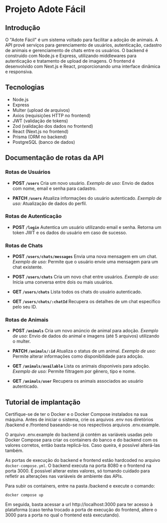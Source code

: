 # Projeto Adote Fácil

## Introdução

O "Adote Fácil" é um sistema voltado para facilitar a adoção de animais. A API provê serviços para gerenciamento de usuários, autenticação, cadastro de animais e gerenciamento de chats entre os usuários. O backend é construído com Node.js e Express, utilizando middlewares para autenticação e tratamento de upload de imagens. O frontend é desenvolvido com Next.js e React, proporcionando uma interface dinâmica e responsiva.

## Tecnologias

- Node.js
- Express
- Multer (upload de arquivos)
- Axios (requisições HTTP no frontend)
- JWT (validação de tokens)
- Zod (validação dos dados no frontend)
- React (Next.js no frontend)
- Prisma (ORM no backend)
- PostgreSQL (banco de dados)

## Documentação de rotas da API

### Rotas de Usuários

- **POST `/users`**
  Cria um novo usuário.
  _Exemplo de uso:_ Envio de dados com nome, email e senha para cadastro.

- **PATCH `/users`**
  Atualiza informações do usuário autenticado.
  _Exemplo de uso:_ Atualização de dados do perfil.

### Rotas de Autenticação

- **POST `/login`**
  Autentica um usuário utilizando email e senha. Retorna um token JWT e os dados do usuário em caso de sucesso.

### Rotas de Chats

- **POST `/users/chats/messages`**
  Envia uma nova mensagem em um chat.
  _Exemplo de uso:_ Permite que o usuário envie uma mensagem para um chat existente.

- **POST `/users/chats`**
  Cria um novo chat entre usuários.
  _Exemplo de uso:_ Inicia uma conversa entre dois ou mais usuários.

- **GET `/users/chats`**
  Lista todos os chats do usuário autenticado.

- **GET `/users/chats/:chatId`**
  Recupera os detalhes de um chat específico pelo seu ID.

### Rotas de Animais

- **POST `/animals`**
  Cria um novo anúncio de animal para adoção.
  _Exemplo de uso:_ Envio de dados do animal e imagens (até 5 arquivos) utilizando o multer.

- **PATCH `/animals/:id`**
  Atualiza o status de um animal.
  _Exemplo de uso:_ Permite alterar informações como disponibilidade para adoção.

- **GET `/animals/available`**
  Lista os animais disponíveis para adoção.
  _Exemplo de uso:_ Permite filtragem por gênero, tipo e nome.

- **GET `/animals/user`**
  Recupera os animais associados ao usuário autenticado.

## Tutorial de implantação

Certifique-se de ter o Docker e o Docker Compose instalados na sua máquina. Antes de iniciar o sistema, crie os arquivos .env nos diretórios /backend e /frontend baseando-se nos respectivos arquivos .env.example.

O arquivo .env.example do backend já contém as variáveis usadas pelo Docker Compose para criar os containers do banco e do backend com os valores corretos, então basta replicá-los. Caso queira, é possível alterá-las também.

As portas de execução do backend e frontend estão hardcoded no arquivo `docker-compose.yml`. O backend executa na porta 8080 e o frontend na porta 3000. É possível alterar estes valores, só tomando cuidado para refletir as alterações nas variáveis de ambiente das APIs.

Para subir os containers, entre na pasta /backend e execute o comando:
```shell
docker compose up
```

Em seguida, basta acessar a url http://localhost:3000 para ter acesso à plataforma (caso tenha trocado a porta de execução do frontend, altere o 3000 para a porta no qual o frontend está executando).

